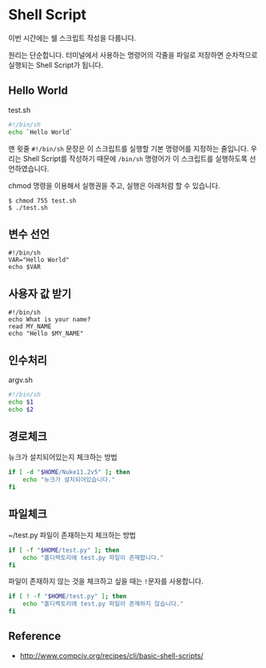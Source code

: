 # Shell Script
이번 시간에는 쉘 스크립트 작성을 다룹니다.

원리는 단순합니다. 터미널에서 사용하는 명령어의 각줄을 파일로 저장하면 순차적으로 실행되는 Shell Script가 됩니다.

## Hello World

test.sh
```bash
#!/bin/sh
echo `Hello World`
```

맨 윗줄 `#!/bin/sh` 문장은 이 스크립트를 실행할 기본 명령어를 지정하는 줄입니다. 우리는 Shell Script를 작성하기 때문에 `/bin/sh` 명령어가 이 스크립트를 실행하도록 선언하였습니다.

chmod 명령을 이용해서 실행권을 주고, 실행은 아래처럼 할 수 있습니다.
```
$ chmod 755 test.sh
$ ./test.sh
```

## 변수 선언

```
#!/bin/sh
VAR="Hello World"
echo $VAR
```

## 사용자 값 받기
```
#!/bin/sh
echo What is your name?
read MY_NAME
echo "Hello $MY_NAME"
```

## 인수처리
argv.sh
```bash
#!/bin/sh
echo $1
echo $2
```

## 경로체크
뉴크가 설치되어있는지 체크하는 방법

```bash
if [ -d "$HOME/Nuke11.2v5" ]; then
    echo "뉴크가 설치되어있습니다."
fi
```

## 파일체크
~/test.py 파일이 존재하는지 체크하는 방법

```bash
if [ -f "$HOME/test.py" ]; then
    echo "홈디렉토리에 test.py 파일이 존재합니다."
fi
```

파일이 존재하지 않는 것을 체크하고 싶을 때는 `!`문자를 사용합니다.

```bash
if [ ! -f "$HOME/test.py" ]; then
    echo "홈디렉토리에 test.py 파일이 존재하지 않습니다."
fi
```

## Reference
- http://www.compciv.org/recipes/cli/basic-shell-scripts/